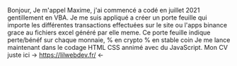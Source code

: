 Bonjour, Je m'appel Maxime, j'ai commencé a codé en juillet 2021 gentillement en VBA.
Je me suis appliqué a créer un porte feuille qui importe les différentes transactions effectuées
sur le site ou l'apps binance grace au fichiers excel généré par elle meme.
Ce porte feuille indique perte/bénéf sur chaque monnaie, % en crypto % en stable coin
Je me lance maintenant dans le codage HTML CSS annimé avec du JavaScript.
Mon CV juste ici -> https://lilwebdev.fr/ <-
